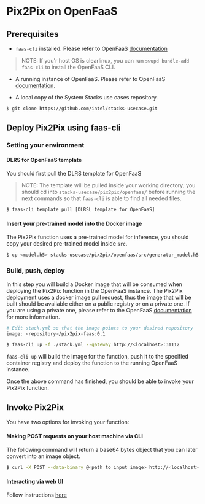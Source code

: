 # Pix2Pix on OpenFaaS

## Prerequisites

* `faas-cli` installed. Please refer to OpenFaaS [documentation](https://docs.openfaas.com/deployment/kubernetes/#install-the-faas-cli)

>NOTE: If you'r host OS is clearlinux, you can run `swupd bundle-add faas-cli` to install the OpenFaaS CLI.

* A running instance of OpenFaaS. Please refer to OpenFaaS [documentation](https://docs.openfaas.com/deployment/).

* A local copy of the System Stacks use cases repository.

```bash
$ git clone https://github.com/intel/stacks-usecase.git
```

## Deploy Pix2Pix using faas-cli

### Setting your environment

#### DLRS for OpenFaaS template

You should first pull the DLRS template for OpenFaaS

>NOTE: The template will be pulled inside your working directory; you should cd into `stacks-usecase/pix2pix/openfaas/` before running the next commands so that `faas-cli` is able to find all needed files.

```bash
$ faas-cli template pull [DLRSL template for OpenFaaS]
```

#### Insert your pre-trained model into the Docker image

The Pix2Pix function uses a pre-trained model for inference, you should copy your desired pre-trained model inside `src`.

```bash
$ cp <model.h5> stacks-usecase/pix2pix/openfaas/src/generator_model.h5
```

### Build, push, deploy

In this step you will build a Docker image that will be consumed when deploying the Pix2Pix function in the OpenFaaS instance.
The Pix2Pix deployment uses a docker image pull request, thus the image that will be built should be available either on a public registry or on a private one. If you are using a private one, please refer to the OpenFaaS [documentation](https://docs.openfaas.com/deployment/kubernetes/#use-a-private-registry-with-kubernetes) for more information.

```bash
# Edit stack.yml so that the image points to your desired repository
image: <repository>/pix2pix-faas:0.1

$ faas-cli up -f ./stack.yml --gateway http://<localhost>:31112
```

`faas-cli up` will build the image for the function, push it to the specified container registry and deploy the function to the running OpenFaaS instance.

Once the above command has finished, you should be able to invoke your Pix2Pix function.

## Invoke Pix2Pix

You have two options for invoking your function:

#### Making POST requests on your host machine via CLI

The following command will return a base64 bytes object that you can later convert into an image object.

```bash
$ curl -X POST --data-binary @<path to input image> http://<localhost>:31112
```

#### Interacting via web UI

Follow instructions [here](https://github.com/intel/stacks-usecase/tree/master/pix2pix/pix2pix_website)
